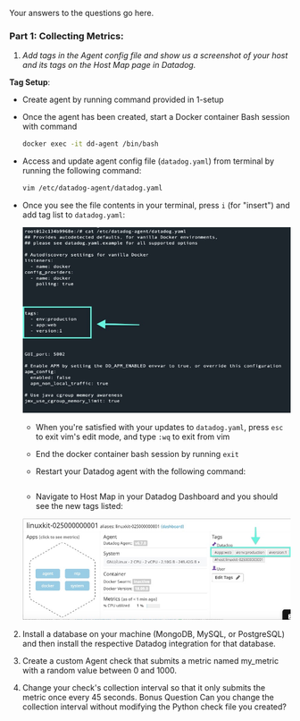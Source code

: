 Your answers to the questions go here.


### Part 1: Collecting Metrics:

1. _Add tags in the Agent config file and show us a screenshot of your host and its tags on the Host Map page in Datadog._


__Tag Setup__:

* Create agent by running command provided in 1-setup

* Once the agent has been created, start a Docker container Bash session with command

  ```bash
  docker exec -it dd-agent /bin/bash
   ```


* Access and update agent config file (`datadog.yaml`) from terminal by running the following command:

  ```bash
  vim /etc/datadog-agent/datadog.yaml
  ```


* Once you see the file contents in your terminal, press `i` (for "insert") and add tag list to `datadog.yaml`:


  <a href='./images/1.01-datadog.yaml-tag-screenshot.jpeg'><img src="Images/1.01-datadog.yaml-tag-screenshot.jpeg" width="500" height="332" alt="datadog.yaml-tag-code"></a>


  * When you're satisfied with your updates to `datadog.yaml`, press `esc` to exit vim's edit mode, and type `:wq` to exit from vim

  * End the docker container bash session by running `exit`

  * Restart your Datadog agent with the following command:

  ```bash

  ```

  * Navigate to Host Map in your Datadog Dashboard and you should see the new tags listed:

  <a href='./images/1.01-datadog.yaml-tag-screenshot.jpeg'><img src="images/1.01-dashboard-tag-screenshot.jpeg" width="500" alt="datadog.yaml-tag-code"></a>





2. Install a database on your machine (MongoDB, MySQL, or PostgreSQL) and then install the respective Datadog integration for that database.

3. Create a custom Agent check that submits a metric named my_metric with a random value between 0 and 1000.

4. Change your check's collection interval so that it only submits the metric once every 45 seconds.
Bonus Question Can you change the collection interval without modifying the Python check file you created?

